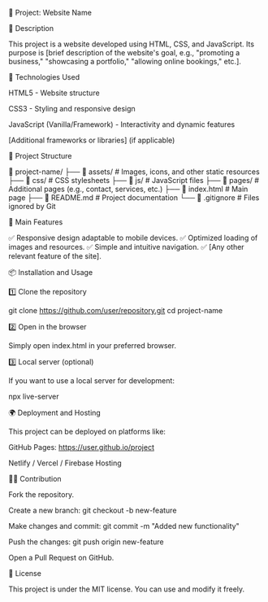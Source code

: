 📌 Project: Website Name

📖 Description

This project is a website developed using HTML, CSS, and JavaScript. Its purpose is [brief description of the website's goal, e.g., "promoting a business," "showcasing a portfolio," "allowing online bookings," etc.].

🚀 Technologies Used

HTML5 - Website structure

CSS3 - Styling and responsive design

JavaScript (Vanilla/Framework) - Interactivity and dynamic features

[Additional frameworks or libraries] (if applicable)

📂 Project Structure

📁 project-name/
├── 📁 assets/         # Images, icons, and other static resources
├── 📁 css/            # CSS stylesheets
├── 📁 js/             # JavaScript files
├── 📁 pages/          # Additional pages (e.g., contact, services, etc.)
├── 📄 index.html      # Main page
├── 📄 README.md       # Project documentation
└── 📄 .gitignore      # Files ignored by Git

🎨 Main Features

✅ Responsive design adaptable to mobile devices.
✅ Optimized loading of images and resources.
✅ Simple and intuitive navigation.
✅ [Any other relevant feature of the site].

📦 Installation and Usage

1️⃣ Clone the repository

git clone https://github.com/user/repository.git
cd project-name

2️⃣ Open in the browser

Simply open index.html in your preferred browser.

3️⃣ Local server (optional)

If you want to use a local server for development:

npx live-server

🌍 Deployment and Hosting

This project can be deployed on platforms like:

GitHub Pages: https://user.github.io/project

Netlify / Vercel / Firebase Hosting

👨‍💻 Contribution

Fork the repository.

Create a new branch: git checkout -b new-feature

Make changes and commit: git commit -m "Added new functionality"

Push the changes: git push origin new-feature

Open a Pull Request on GitHub.

📄 License

This project is under the MIT license. You can use and modify it freely.
